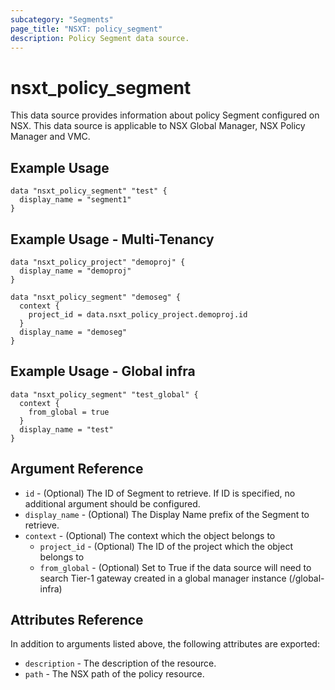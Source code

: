 ```yaml
---
subcategory: "Segments"
page_title: "NSXT: policy_segment"
description: Policy Segment data source.
---
```


# nsxt_policy_segment

This data source provides information about policy Segment configured on NSX.
This data source is applicable to NSX Global Manager, NSX Policy Manager and VMC.

## Example Usage

```hcl
data "nsxt_policy_segment" "test" {
  display_name = "segment1"
}
```

## Example Usage - Multi-Tenancy

```hcl
data "nsxt_policy_project" "demoproj" {
  display_name = "demoproj"
}

data "nsxt_policy_segment" "demoseg" {
  context {
    project_id = data.nsxt_policy_project.demoproj.id
  }
  display_name = "demoseg"
}
```

## Example Usage - Global infra

```hcl
data "nsxt_policy_segment" "test_global" {
  context {
    from_global = true
  }
  display_name = "test"
}
```

## Argument Reference

* `id` - (Optional) The ID of Segment to retrieve. If ID is specified, no additional argument should be configured.
* `display_name` - (Optional) The Display Name prefix of the Segment to retrieve.
* `context` - (Optional) The context which the object belongs to
    * `project_id` - (Optional) The ID of the project which the object belongs to
    * `from_global` - (Optional) Set to True if the data source will need to search Tier-1 gateway created in a global manager instance (/global-infra)

## Attributes Reference

In addition to arguments listed above, the following attributes are exported:

* `description` - The description of the resource.
* `path` - The NSX path of the policy resource.
